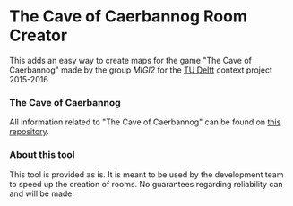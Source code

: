 # The Cave of Caerbannog Room Creator

This adds an easy way to create maps for the game "The Cave of Caerbannog" made by the group *MIGI2* for the [TU Delft] context project 2015-2016.

### The Cave of Caerbannog
All information related to "The Cave of Caerbannog" can be found on [this repository].

### About this tool
This tool is provided as is. It is meant to be used by the development team to speed up the creation of rooms. No guarantees regarding reliability can and will be made.

[TU Delft]: http://tudelft.nl/
[this repository]: https://github.com/Taeir/ContextProject-MIGI2
